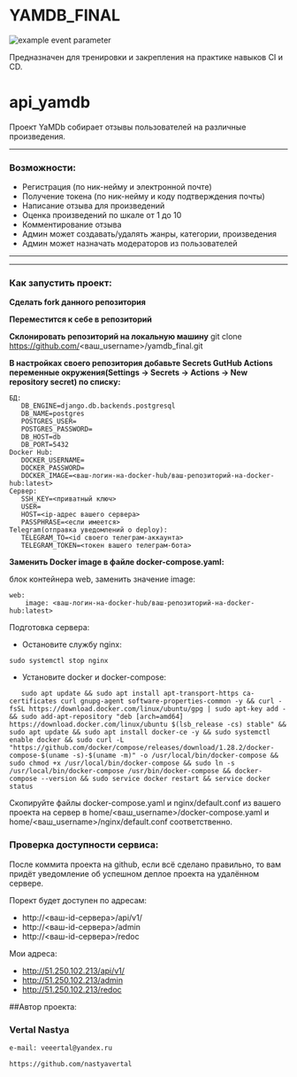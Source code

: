# YAMDB_FINAL
![example event parameter](https://github.com/nastyavertal/yamdb_final/actions/workflows/yamdb_workflow.yml/badge.svg?event=push)

Предназначен для тренировки и закрепления на практике навыков CI и CD.

# api_yamdb
Проект YaMDb собирает отзывы пользователей на различные произведения.
***
### Возможности:
* Регистрация (по ник-нейму и электронной почте)
* Получение токена (по ник-нейму и коду подтверждения почты)
* Написание отзыва для произведений 
* Оценка произведений по шкале от 1 до 10
* Комментирование отзыва
* Админ может создавать/удалять жанры, категории, произведения
* Админ может назначать модераторов из пользователей
***

***
### Как запустить проект:

**Сделать fork данного репозитория**

**Переместится к себе в репозиторий**

**Склонировать репозиторий на локальную машину**
git clone https://github.com/<ваш_username>/yamdb_final.git

**В настройках своего репозитория добавьте Secrets GutHub Actions переменные окружения(Settings -> Secrets -> Actions -> New repository secret) по списку:**

```
БД:
   DB_ENGINE=django.db.backends.postgresql
   DB_NAME=postgres
   POSTGRES_USER=
   POSTGRES_PASSWORD=
   DB_HOST=db
   DB_PORT=5432
Docker Hub:
   DOCKER_USERNAME=
   DOCKER_PASSWORD=
   DOCKER_IMAGE=<ваш-логин-на-docker-hub/ваш-репозиторий-на-docker-hub:latest>
Сервер:
   SSH_KEY=<приватный ключ>
   USER=
   HOST=<ip-адрес вашего сервера>
   PASSPHRASE=<если имеется>
Telegram(отправка уведомлений о deploy):
   TELEGRAM_TO=<id своего телеграм-аккаунта>
   TELEGRAM_TOKEN=<токен вашего телеграм-бота>
```

**Заменить Docker image в файле docker-compose.yaml:**

блок контейнера web, заменить значение image:
```
web:
    image: <ваш-логин-на-docker-hub/ваш-репозиторий-на-docker-hub:latest>
```
Подготовка сервера:
* Остановите службу nginx:
```
sudo systemctl stop nginx
```
* Установите docker и docker-compose:
```
   sudo apt update && sudo apt install apt-transport-https ca-certificates curl gnupg-agent software-properties-common -y && curl -fsSL https://download.docker.com/linux/ubuntu/gpg | sudo apt-key add - && sudo add-apt-repository "deb [arch=amd64] https://download.docker.com/linux/ubuntu $(lsb_release -cs) stable" && sudo apt update && sudo apt install docker-ce -y && sudo systemctl enable docker && sudo curl -L "https://github.com/docker/compose/releases/download/1.28.2/docker-compose-$(uname -s)-$(uname -m)" -o /usr/local/bin/docker-compose && sudo chmod +x /usr/local/bin/docker-compose && sudo ln -s /usr/local/bin/docker-compose /usr/bin/docker-compose && docker-compose --version && sudo service docker restart && service docker status
```
Скопируйте файлы docker-compose.yaml и nginx/default.conf из вашего проекта на сервер в home/<ваш_username>/docker-compose.yaml и home/<ваш_username>/nginx/default.conf соответственно.

### Проверка доступности сервиса:
После коммита проекта на github, если всё сделано правильно, то вам придёт уведомление
об успешном деплое проекта на удалённом сервере.

Порект будет доступен по адресам:
* http://<ваш-id-сервера>/api/v1/
* http://<ваш-id-сервера>/admin
* http://<ваш-id-сервера>/redoc

Мои адреса:
* http://51.250.102.213/api/v1/
* http://51.250.102.213/admin
* http://51.250.102.213/redoc


##Автор проекта: 

### Vertal Nastya
```html
e-mail: veeertal@yandex.ru
```
```html
https://github.com/nastyavertal
```


